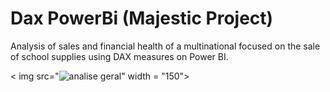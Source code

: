 # Dax PowerBi (Majestic Project)
 Analysis of sales and financial health of a multinational focused on the sale of school supplies using DAX measures on Power BI.
 
 < img src="![analise geral](https://user-images.githubusercontent.com/101371267/172509189-b1415700-ae89-4e3c-bc12-cff412344416.png)" width = "150">

